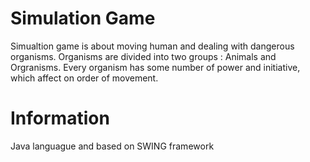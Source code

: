 # Simulation Game

Simualtion game is about moving human and dealing with dangerous organisms. Organisms are divided into two groups : Animals and Orgranisms. Every organism has some number of power and initiative, which affect on order of movement.

# Information

Java languague and based on SWING framework
